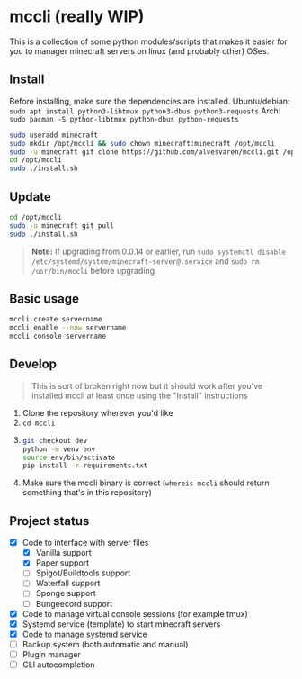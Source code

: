 # mccli (really WIP)

This is a collection of some python modules/scripts that makes it easier for you to manager minecraft servers on linux (and probably other) OSes.

## Install

Before installing, make sure the dependencies are installed.
Ubuntu/debian: `sudo apt install python3-libtmux python3-dbus python3-requests`
Arch: `sudo pacman -S python-libtmux python-dbus python-requests`

```bash
sudo useradd minecraft
sudo mkdir /opt/mccli && sudo chown minecraft:minecraft /opt/mccli
sudo -u minecraft git clone https://github.com/alvesvaren/mccli.git /opt/mccli
cd /opt/mccli
sudo ./install.sh
```

## Update

```bash
cd /opt/mccli
sudo -u minecraft git pull
sudo ./install.sh
```

> **Note:** If upgrading from 0.0.14 or earlier, run `sudo systemctl disable /etc/systemd/system/minecraft-server@.service` and `sudo rm /usr/bin/mccli` before upgrading

## Basic usage

```bash
mccli create servername
mccli enable --now servername
mccli console servername
```

## Develop

> This is sort of broken right now but it should work after you've installed mccli at least once using the "Install" instructions

1. Clone the repository wherever you'd like
2. `cd mccli`
3. ```bash
   git checkout dev
   python -m venv env
   source env/bin/activate
   pip install -r requirements.txt
   ```
4. Make sure the mccli binary is correct (`whereis mccli` should return something that's in this repository)


## Project status
 - [x] Code to interface with server files
   - [x] Vanilla support
   - [x] Paper support
   - [ ] Spigot/Buildtools support
   - [ ] Waterfall support
   - [ ] Sponge support
   - [ ] Bungeecord support
 - [x] Code to manage virtual console sessions (for example tmux)
 - [x] Systemd service (template) to start minecraft servers
 - [x] Code to manage systemd service
 - [ ] Backup system (both automatic and manual)
 - [ ] Plugin manager
 - [ ] CLI autocompletion
